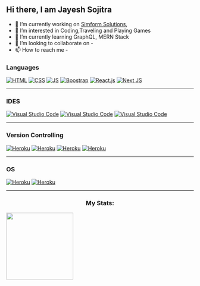 ## Hi there, I am Jayesh Sojitra


- 🔭 I’m currently working on  [Simform Solutions](https://www.simform.com/),
- 👀 I’m interested in Coding,Traveling and Playing Games
- 🌱 I’m currently learning GraphQL, MERN Stack
- 💞️ I’m looking to collaborate on -
- 📫 How to reach me -


### Languages 

<a href="#"><img alt="HTML" src="https://img.shields.io/badge/HTML%20-%23E34F26.svg?logo=html5&logoColor=white" ></a>
<a href="#"><img alt="CSS" src="https://img.shields.io/badge/CSS%20-%231572B6.svg?logo=css3&logoColor=white" ></a>
<a href="#"><img alt="JS" src="https://img.shields.io/badge/JavaScript%20-%23F7DF1E.svg?logo=javascript&logoColor=black" ></a>
<a href="#"><img alt="Boostrap" src="https://img.shields.io/badge/-Bootstrap-563D7C?&logo=bootstrap" ></a>
<a href="#"><img alt="React.js" src="https://img.shields.io/badge/React-20232A?&logo=react&logoColor=61DAFB" ></a>
<a href="#"><img alt="Next JS" src="https://img.shields.io/badge/NextJS-%2300f.svg?logo=nextjs&logoColor=white"></a>

---

### IDES

<a href="#"><img alt="Visual Studio Code" src="https://img.shields.io/badge/Visual%20Studio%20Code-0078d7.svg?logo=visual-studio-code&logoColor=white"></a>
<a href="#"><img alt="Visual Studio Code" src="https://img.shields.io/badge/Atom-66595C?&logo=Atom&logoColor=white"></a>
<a href="#"><img alt="Visual Studio Code" src="https://img.shields.io/badge/sublime_text-%23575757.svg?&logo=sublime-text&logoColor=important"></a>

---

### Version Controlling

<a href="#"><img alt="Heroku" src="https://img.shields.io/badge/-Git-black?&logo=git" ></a>
<a href="#"><img alt="Heroku" src="https://img.shields.io/badge/-GitHub-181717?style=flat-square&logo=github" ></a>
<a href="#"><img alt="Heroku" src="https://img.shields.io/badge/GitLab-330F63?&logo=gitlab&logoColor=white" ></a>
<a href="#"><img alt="Heroku" src="https://img.shields.io/badge/Bitbucket-330F63?&logo=bitbucket&logoColor=white" ></a>

---

### OS

<a href="#"><img alt="Heroku" src="https://img.shields.io/badge/Windows-0078D6?&logo=windows&logoColor=white" ></a>
<a href="#"><img alt="Heroku" src="https://img.shields.io/badge/Mac-0078D6?&logo=apple&logoColor=white" ></a>

---

<h3 align="center">My Stats:</h3>
<a href="https://github.com/jayeshsimform" width="50%">
   <img height="180em" src="https://github-readme-stats-eight-theta.vercel.app/api/top-langs/?username=jayeshsimform&layout=compact&langs_count=8"/>
</a>

  
<!---
jayeshsimform/jayeshsimform is a ✨ special ✨ repository because its `README.md` (this file) appears on your GitHub profile.
You can click the Preview link to take a look at your changes.
--->
